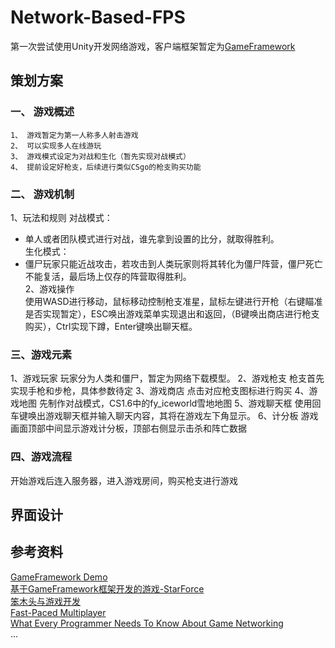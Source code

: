 # Network-Based-FPS
第一次尝试使用Unity开发网络游戏，客户端框架暂定为[GameFramework](https://gameframework.cn/)

## 策划方案
### 一、 游戏概述
	1、 游戏暂定为第一人称多人射击游戏
	2、 可以实现多人在线游玩
	3、 游戏模式设定为对战和生化（暂先实现对战模式）
	4、 提前设定好枪支，后续进行类似CSgo的枪支购买功能
### 二、 游戏机制
1、玩法和规则
对战模式：<br>
- 单人或者团队模式进行对战，谁先拿到设置的比分，就取得胜利。<br>
生化模式：<br>
- 僵尸玩家只能近战攻击，若攻击到人类玩家则将其转化为僵尸阵营，僵尸死亡不能复活，最后场上仅存的阵营取得胜利。<br>
2、游戏操作<br>
使用WASD进行移动，鼠标移动控制枪支准星，鼠标左键进行开枪（右键瞄准是否实现暂定），ESC唤出游戏菜单实现退出和返回，（B键唤出商店进行枪支购买），Ctrl实现下蹲，Enter键唤出聊天框。<br>
### 三、游戏元素
1、游戏玩家
玩家分为人类和僵尸，暂定为网络下载模型。
2、游戏枪支
枪支首先实现手枪和步枪，具体参数待定
3、游戏商店
点击对应枪支图标进行购买
4、游戏地图
先制作对战模式，CS1.6中的fy_iceworld雪地地图
5、游戏聊天框
使用回车键唤出游戏聊天框并输入聊天内容，其将在游戏左下角显示。
6、计分板
游戏画面顶部中间显示游戏计分板，顶部右侧显示击杀和阵亡数据
### 四、游戏流程
开始游戏后连入服务器，进入游戏房间，购买枪支进行游戏

## 界面设计

## 参考资料
[GameFramework Demo](https://github.com/mutouzdl/gameframework_demo)<br>
[基于GameFramework框架开发的游戏-StarForce](https://github.com/EllanJiang/StarForce)<br>
[笨木头与游戏开发](http://www.benmutou.com/archives/category/Game%20Framework)<br>
[Fast-Paced Multiplayer](https://www.gabrielgambetta.com/client-server-game-architecture.html)<br>
[What Every Programmer Needs To Know About Game Networking](https://gafferongames.com/post/what_every_programmer_needs_to_know_about_game_networking/)<br>
...
